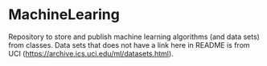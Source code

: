 # MachineLearing
Repository to store and publish machine learning algorithms (and data sets) from classes.
Data sets that does not have a link here in README is from UCI (https://archive.ics.uci.edu/ml/datasets.html).
